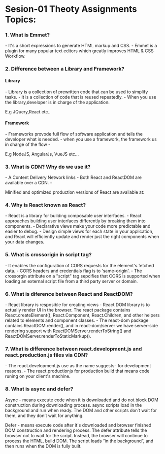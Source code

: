 <h1>Sesion-01 Theoty Assignments Topics:</h1>

<h3>1.  What is Emmet?</h3>
- It's a short expressions to generate HTML markup and CSS.
- Emmet is a plugin for many popular text editors which greatly improves HTML & CSS Workflow.
<h3>2.  Difference between a Library and Framework?</h3>
<h4>Library</h4> 
- Library is a collection of prewritten code that can be used to simplify tasks.
- it is a collection of code that is reused repeatedly.
- When you use the library,developer is in charge of the application.
<p>E.g  JQuery,React etc..</p>
<h4>Framework</h4> 
- Frameworks provode full flow of software application and tells the developer what is needed.
- when you use a framework, the framework us in charge of the flow
- 
<p>E.g NodeJS, AngularJs, VueJS etc...</p>

<h3>3. What is CDN? Why do we use it? </h3>
- A Content Delivery  Network links
- Both React and ReactDOM are available over a CDN.
- 
<script crossorigin src="https://unpkg.com/react@18/umd/react.development.js"></script>
<script crossorigin src="https://unpkg.com/react-dom@18/umd/react-dom.development.js"></script>

Minified and optimized production versions of React are available at:

<h3>4. Why is React known as React? </h3>
- React is a library for building composable user interfaces.
- React approaches building user interfaces differently by breaking them into     components.
- Declarative views make your code more predictable and easier to debug.
- Design simple views for each state in your application, and React will efficiently update and render just the right components when your data changes.

<h3>5.  What is crossorigin in script tag? </h3>
- It enables the configuration of CORS requests for the element's fetched data.
- CORS headers and credentials flag is to 'same-origin'.
- The crossorgin attribute on a "script" tag sepcifies that CORS is supported when loading an external script file from a third party server or domain.

<h3>6. What is diference between React and ReactDOM? </h3>
- React library is resposible for creating views 
- React DOM library is to actually render UI in the browser.
The react package contains React.createElement(), React.Component, React.Children, and other helpers related to elements and component classes.
- The react-dom package contains ReactDOM.render(), and in react-dom/server we have server-side rendering support with ReactDOMServer.renderToString() and ReactDOMServer.renderToStaticMarkup().

<h3> 7. What is difference between react.development.js and react.production.js files via CDN?</h3>
-  The react.development.js use as the name suggests- for development reasons.
- The react.productionjs for production build that means code runing on your client's machine.

<h3>8. What is async and defer?</h3>
Async - means execute code when it is downloaded and do not block DOM construction during downloading process. async scripts load in the background and run when ready. The DOM and other scripts don’t wait for them, and they don’t wait for anything.

Defer - means execute code after it's downloaded and browser finished DOM construction and rendering process. The defer attribute tells the browser not to wait for the script. Instead, the browser will continue to process the HTML, build DOM. The script loads “in the background”, and then runs when the DOM is fully built.
